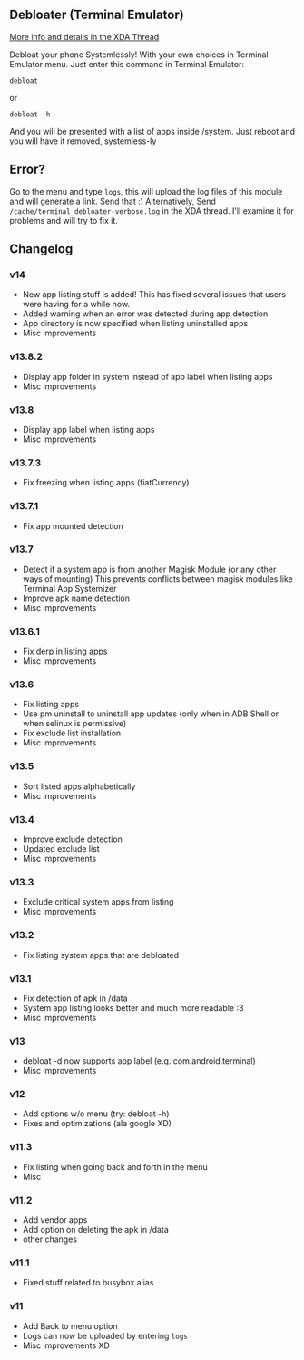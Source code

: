 ## Debloater (Terminal Emulator)
[More info and details in the XDA Thread](https://forum.xda-developers.com/apps/magisk/module-terminal-debloater-debloat-t3584163)

 Debloat your phone Systemlessly!
 With your own choices in Terminal Emulator menu.
 Just enter this command in Terminal Emulator:

	debloat
	
or

	debloat -h
	
 And you will be presented with a list of apps inside /system.
 Just reboot and you will have it removed, systemless-ly
 
## Error?
 Go to the menu and type `logs`, this will upload the log files of this module and will generate a link. Send that :)
 Alternatively, Send `/cache/terminal_debloater-verbose.log` in the XDA thread. I'll examine it for problems and will try to fix it.

## Changelog

### v14
* New app listing stuff is added! This has fixed several issues that users were having for a while now.
* Added warning when an error was detected during app detection
* App directory is now specified when listing uninstalled apps
* Misc improvements
### v13.8.2
* Display app folder in system instead of app label when listing apps
* Misc improvements
### v13.8
* Display app label when listing apps
* Misc improvements
### v13.7.3
* Fix freezing when listing apps (fiatCurrency)
### v13.7.1
* Fix app mounted detection
### v13.7
* Detect if a system app is from another Magisk Module (or any other ways of mounting)
  This prevents conflicts between magisk modules like Terminal App Systemizer
* Improve apk name detection
* Misc improvements
### v13.6.1
* Fix derp in listing apps
* Misc improvements
### v13.6
* Fix listing apps
* Use pm uninstall to uninstall app updates (only when in ADB Shell or when selinux is permissive)
* Fix exclude list installation
* Misc improvements
### v13.5
* Sort listed apps alphabetically
* Misc improvements
### v13.4
* Improve exclude detection
* Updated exclude list
* Misc improvements
### v13.3
* Exclude critical system apps from listing
* Misc improvements
### v13.2
* Fix listing system apps that are debloated
### v13.1
* Fix detection of apk in /data
* System app listing looks better and much more readable :3
* Misc improvements
### v13
* debloat -d now supports app label (e.g. com.android.terminal)
* Misc improvements
### v12
* Add options w/o menu (try: debloat -h)
* Fixes and optimizations (ala google XD)
### v11.3
* Fix listing when going back and forth in the menu
* Misc
### v11.2
* Add vendor apps
* Add option on deleting the apk in /data
* other changes
### v11.1
* Fixed stuff related to busybox alias
### v11
* Add Back to menu option
* Logs can now be uploaded by entering `logs`
* Misc improvements XD
